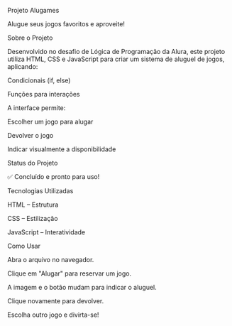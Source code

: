 Projeto Alugames

Alugue seus jogos favoritos e aproveite!

Sobre o Projeto

Desenvolvido no desafio de Lógica de Programação da Alura, este projeto utiliza HTML, CSS e JavaScript para criar um sistema de aluguel de jogos, aplicando:

Condicionais (if, else)

Funções para interações

A interface permite:

Escolher um jogo para alugar

Devolver o jogo

Indicar visualmente a disponibilidade

Status do Projeto

✅ Concluído e pronto para uso!

Tecnologias Utilizadas

HTML – Estrutura

CSS – Estilização

JavaScript – Interatividade

Como Usar

Abra o arquivo no navegador.

Clique em "Alugar" para reservar um jogo.

A imagem e o botão mudam para indicar o aluguel.

Clique novamente para devolver.

Escolha outro jogo e divirta-se!
